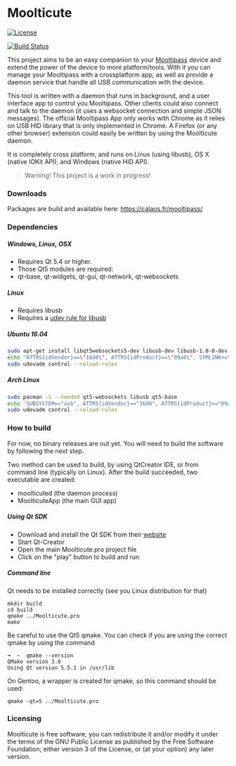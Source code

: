Moolticute
==========

[![License](https://img.shields.io/badge/license-GPLv3%2B-blue.svg)](http://www.gnu.org/licenses/gpl.html)

[![Build Status](https://travis-ci.org/raoulh/moolticute.svg?branch=master)](https://travis-ci.org/raoulh/moolticute)

This project aims to be an easy companion to your [Mooltipass](http://www.themooltipass.com) device and extend
the power of the device to more platform/tools.
With it you can manage your Mooltipass with a crossplatform app, as well as provide a daemon service that
handle all USB communication with the device.

This tool is written with a daemon that runs in background, and a user interface app to control you Mooltipass.
Other clients could also connect and talk to the daemon (it uses a websocket connection and simple JSON messages).
The official Mooltipass App only works with Chrome as it relies on USB HID library that is only implemented in Chrome.
A Firefox (or any other browser) extension could easily be written by using the Moolticute daemon.

It is completely cross platform, and runs on Linux (using libusb), OS X (native IOKit API), and Windows (native HID API).

> Warning! This project is a work in progress!

### Downloads
Packages are build and available here: https://calaos.fr/mooltipass/

### Dependencies

##### Windows, Linux, OSX
 - Requires Qt 5.4 or higher.
 - Those Qt5 modules are required:
  - qt-base, qt-widgets, qt-gui, qt-network, qt-websockets

##### Linux
 - Requires libusb
 - Requires a [udev rule for libusb](https://www.themooltipass.com/udev_rule.txt)

##### Ubuntu 16.04
```bash
sudo apt-get install libqt5websockets5-dev libusb-dev libusb-1.0-0-dev qt-sdk qt5-qmake qt5-default
echo "ATTRS{idVendor}==\"16d0\", ATTRS{idProduct}==\"09a0\", SYMLINK+=\"mooltipass\", MODE=\"0664\", GROUP=\"plugdev\"" | sudo tee /etc/udev/rules.d/50-mooltipass.rules
sudo udevadm control --reload-rules
```

##### Arch Linux
```bash
sudo pacman -S --needed qt5-websockets libusb qt5-base
echo 'SUBSYSTEM=="usb", ATTRS{idVendor}=="16d0", ATTRS{idProduct}=="09a0", TAG+="uaccess"' | sudo tee /etc/udev/rules.d/50-mooltipass.rules
sudo udevadm control --reload-rules
```

### How to build

For now, no binary releases are out yet. You will need to build the software by following the next step.

Two method can be used to build, by using QtCreator IDE, or from command line (typically on Linux). After the build succeeded, two executable are created:
 - moolticuted (the daemon process)
 - MoolticuteApp (the main GUI app)

##### Using Qt SDK

 - Download and install the Qt SDK from their [website](http://qt.io)
 - Start Qt-Creator
 - Open the main Moolticute.pro project file
 - Click on the "play" button to build and run

##### Command line

Qt needs to be installed correctly (see you Linux distribution for that)

```
mkdir build
cd build
qmake ../Moolticute.pro
make
```

Be careful to use the Qt5 qmake. You can check if you are using the correct qmake by using the command
```
➜  ~  qmake --version
QMake version 3.0
Using Qt version 5.5.1 in /usr/lib
```

On Gentoo, a wrapper is created for qmake, so this command should be used:
```
qmake -qt=5 ../Moolticute.pro
```

### Licensing

Moolticute is free software; you can redistribute it and/or modify it under the terms of the GNU Public License as published by the Free Software Foundation; either version 3 of the License, or (at your option) any later version.

